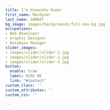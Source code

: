 ```yaml
---
title: I'm Himanshu Kumar
first_name: MacGyver
last_name: SOMRAT
bg_image: images/backgrounds/full-nav-bg.jpg
occupations:
- Web Developer
- Graphic Designer
- Database Manager
slider_images:
- images/slider/slider-1.jpg
- images/slider/slider-2.jpg
- images/slider/slider-3.jpg
button:
  enable: true
  label: HIRE ME
  link: "#contact"
custom_class: ''
custom_attributes: ''
custom_css: ''

---
```

